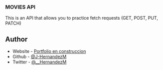 ### MOVIES API

This is an API that allows you to practice fetch requests (GET, POST, PUT, PATCH)

## Author

- Website - [Portfolio en construccion](https://j-hernandezm.github.io)
- Github - [@J-HernandezM](https://github.com/J-HernandezM)
- Twitter - [@\_\_HernandezM](https://www.twitter.com/__HernandezM)
